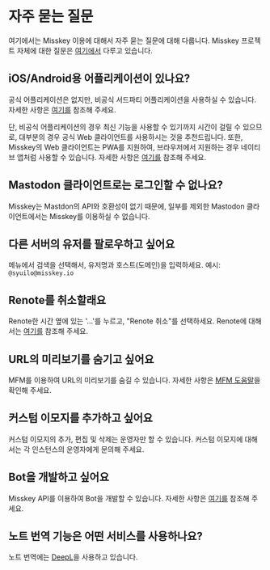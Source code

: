 # 자주 묻는 질문
여기에서는 Misskey 이용에 대해서 자주 묻는 질문에 대해 다룹니다. Misskey 프로젝트 자체에 대한 질문은 [여기에서](./misskey) 다루고 있습니다.

## iOS/Android용 어플리케이션이 있나요?
공식 어플리케이션은 없지만, 비공식 서드파티 어플리케이션을 사용하실 수 있습니다. 자세한 사항은 [여기를](./apps) 참조해 주세요.

단, 비공식 어플리케이션의 경우 최신 기능을 사용할 수 있기까지 시간이 걸릴 수 있으므로, 대부분의 경우 공식 Web 클라이언트를 사용하시는 것을 추천드립니다. 또한, Misskey의 Web 클라이언트는 PWA를 지원하여, 브라우저에서 지원하는 경우 네이티브 앱처럼 사용할 수 있습니다. 자세한 사항은 [여기를](todo) 참조해 주세요.

## Mastodon 클라이언트로는 로그인할 수 없나요?
Misskey는 Mastdon의 API와 호환성이 없기 때문에, 일부를 제외한 Mastodon 클라이언트에서는 Misskey를 이용하실 수 없습니다.

## 다른 서버의 유저를 팔로우하고 싶어요
메뉴에서 검색을 선택해서, 유저명과 호스트(도메인)을 입력하세요. 예시: `@syuilo@misskey.io`

## Renote를 취소할래요
Renote한 시간 옆에 있는 '...'를 누르고, "Renote 취소"를 선택하세요. Renote에 대해서는 [여기를](../features/note) 참조해 주세요.

## URL의 미리보기를 숨기고 싶어요
MFM를 이용하여 URL의 미리보기를 숨길 수 있습니다. 자세한 사항은 [MFM 도움말](/mfm-cheat-sheet)을 확인해 주세요.

## 커스텀 이모지를 추가하고 싶어요
커스텀 이모지의 추가, 편집 및 삭제는 운영자만 할 수 있습니다. 커스텀 이모지에 대해서는 각 인스턴스의 운영자에게 문의해 주세요.

## Bot을 개발하고 싶어요
Misskey API를 이용하여 Bot을 개발할 수 있습니다. 자세한 사항은 [여기를](../advanced/develop-bot) 참조해 주세요.

## 노트 번역 기능은 어떤 서비스를 사용하나요?
노트 번역에는 [DeepL](https://www.deepl.com/)을 사용하고 있습니다.
